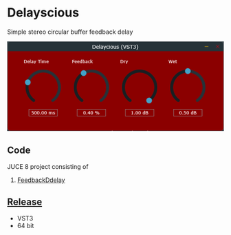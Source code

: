 # Delayscious
 Simple stereo circular buffer feedback delay

![Delayscious effect plugin screenshot](https://github.com/ethandjoseph/Delayscious/blob/main/Delaycious%20plugin%20screenshot.png)

## Code
JUCE 8 project consisting of
1. [FeedbackDdelay](https://github.com/ethandjoseph/Delayscious/blob/main/Source/FeedbackDelay.cpp)

## [Release](https://github.com/ethandjoseph/Bandpass-Filter/releases)
- VST3
- 64 bit

